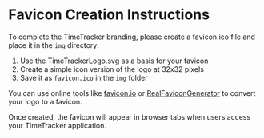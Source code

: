 # Favicon Creation Instructions

To complete the TimeTracker branding, please create a favicon.ico file and place it in the `img` directory:

1. Use the TimeTrackerLogo.svg as a basis for your favicon
2. Create a simple icon version of the logo at 32x32 pixels
3. Save it as `favicon.ico` in the `img` folder

You can use online tools like [favicon.io](https://favicon.io/) or [RealFaviconGenerator](https://realfavicongenerator.net/) to convert your logo to a favicon.

Once created, the favicon will appear in browser tabs when users access your TimeTracker application.
